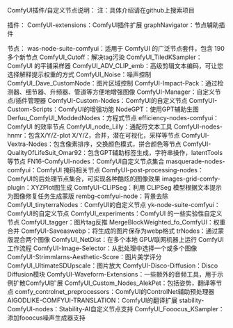ComfyUI插件/自定义节点说明：
注：具体介绍请在github上搜索项目

插件：
ComfyUI-extensions：ComfyUI插件扩展
graphNavigator：节点辅助插件

节点：
was-node-suite-comfyui：适用于 ComfyUI 的广泛节点套件，包含 190 多个新节点
ComfyUI_Cutoff：解决tag污染
ComfyUI_TiledKSampler：ComfyUI 的平铺采样器
ComfyUI_ADV_CLIP_emb：高级剪辑文本编码，可让您选择解释提示权重的方式
ComfyUI_Noise：噪声控制
ComfyUI_Dave_CustomNode：图片区域控制
ComfyUI-Impact-Pack：通过检测器、细节器、升频器、管道等方便地增强图像
ComfyUI-Manager：自定义节点/插件管理器
ComfyUI-Custom-Nodes：ComfyUI的自定义节点
ComfyUI-Custom-Scripts：ComfyUI的增强功能
NodeGPT：使用GPT辅助生图
Derfuu_ComfyUI_ModdedNodes：方程式节点
efficiency-nodes-comfyui：ComfyUI 的效率节点
ComfyUI_node_Lilly：通配符文本工具
ComfyUI-nodes-hnmr：包含X/Y/Z-plot X/Y/Z，合并，潜在可视化，采样等节点
ComfyUI-Vextra-Nodes：包含像素排序，交换颜色模式，拼合颜色等节点
ComfyUI-QualityOfLifeSuit_Omar92：包含GPT辅助标签生成，字符串操作，latentTools等节点
FN16-ComfyUI-nodes：ComfyUI自定义节点集合
masquerade-nodes-comfyui：ComfyUI 掩码相关节点
ComfyUI-post-processing-nodes：ComfyUI的后处理节点集合，可实现各种酷炫的图像效果
images-grid-comfy-plugin：XYZPlot图生成
ComfyUI-CLIPSeg：利用 CLIPSeg 模型根据文本提示为图像修复任务生成蒙版
rembg-comfyui-node：背景去除
ComfyUI_tinyterraNodes：ComfyUI的自定义节点
yk-node-suite-comfyui：ComfyUI的自定义节点
ComfyUI_experiments：ComfyUI 的一些实验性自定义节点
ComfyUI_tagger：图片tag反推
MergeBlockWeighted_fo_ComfyUI：权重合并
ComfyUI-Saveaswebp：将生成的图片保存为webp格式
trNodes：通过蒙版混合两个图像
ComfyUI_NetDist：在多个本地 GPU/联网机器上运行 ComfyUI 工作流程
ComfyUI-Image-Selector：从批处理中选择一个或多个图像
ComfyUI-Strimmlarns-Aesthetic-Score：图片美学评分
ComfyUI_UltimateSDUpscale：图片放大
ComfyUI-Disco-Diffusion：Disco Diffusion模块
ComfyUI-Waveform-Extensions：一些额外的音频工具，用于示例扩散ComfyUI扩展
ComfyUI_Custom_Nodes_AlekPet：包括姿势，翻译等节点
comfy_controlnet_preprocessors：ComfyUI的ControlNet辅助预处理器
AIGODLIKE-COMFYUI-TRANSLATION：ComfyUI的翻译扩展
stability-ComfyUI-nodes：Stability-AI自定义节点支持
ComfyUI_Fooocus_KSampler：添加fooocus噪声生成器支持
